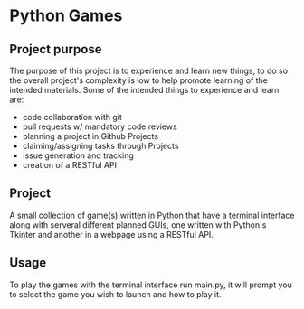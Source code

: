 # Python Games
## Project purpose
The purpose of this project is to experience and learn new things, to do so the overall project's complexity is low to help promote learning of the intended materials. Some of the intended things to experience and learn are:

- code collaboration with git
- pull requests w/ mandatory code reviews
- planning a project in Github Projects
- claiming/assigning tasks through Projects
- issue generation and tracking
- creation of a RESTful API

## Project
A small collection of game(s) written in Python that have a terminal interface along with serveral different planned GUIs, one written with Python's Tkinter and another in a webpage using a RESTful API.

## Usage
To play the games with the terminal interface run main.py, it will prompt you to select the game you wish to launch and how to play it.